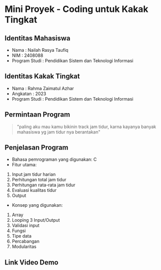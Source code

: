 # Mini Proyek - Coding untuk Kakak Tingkat

## Identitas Mahasiswa
- Nama  : Nailah Rasya Taufiq
- NIM   : 2408088
- Program Studi  : Pendidikan Sistem dan Teknologi Informasi

## Identitas Kakak Tingkat
- Nama  : Rahma Zaimatul Azhar
- Angkatan  : 2023
- Program Studi  : Pendidikan Sistem dan Teknologi Informasi

## Permintaan Program
>"paling aku mau kamu bikinin track jam tidur, karna kayanya banyak mahasiswa yg jam tidur nya berantakan"

## Penjelasan Program
- Bahasa pemrograman yang digunakan: C
- Fitur utama:
1. Input jam tidur harian
2. Perhitungan total jam tidur
3. Perhitungan rata-rata jam tidur
4. Evaluasi kualitas tidur
5. Output


- Konsep yang digunakan:
1. Array 
2. Looping
3 Input/Output
4. Validasi input
5. Fungsi
6. Tipe data
7. Percabangan
8. Modularitas

## Link Video Demo
